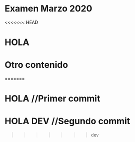 # Examen Marzo 2020
<<<<<<< HEAD
# HOLA
# Otro contenido
=======
# HOLA //Primer commit
# HOLA DEV //Segundo commit
>>>>>>> dev
